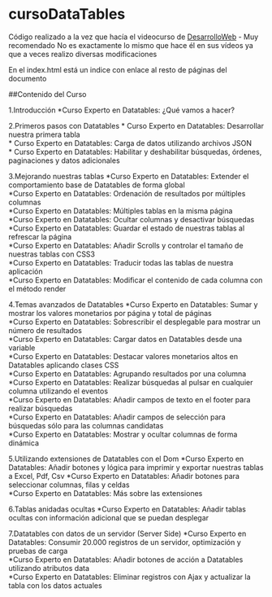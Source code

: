 # cursoDataTables

Código realizado a la vez que hacía el videocurso de [DesarrolloWeb](https://www.cursosdesarrolloweb.es/course/curso-de-datatables/) - Muy recomendado
No es exactamente lo mismo que hace él en sus vídeos ya que a veces realizo diversas modificaciones 

En el index.html está un indice con enlace al resto de páginas del documento

##Contenido del Curso

1.Introducción
	*Curso Experto en Datatables: ¿Qué vamos a hacer?
  
2.Primeros pasos con Datatables
	* Curso Experto en Datatables: Desarrollar nuestra primera tabla 	 	
	* Curso Experto en Datatables: Carga de datos utilizando archivos JSON 		
	* Curso Experto en Datatables: Habilitar y deshabilitar búsquedas, órdenes, paginaciones y datos adicionales 		

3.Mejorando nuestras tablas
	*Curso Experto en Datatables: Extender el comportamiento base de Datatables de forma global 		
	*Curso Experto en Datatables: Ordenación de resultados por múltiples columnas 		
	*Curso Experto en Datatables: Múltiples tablas en la misma página 		
	*Curso Experto en Datatables: Ocultar columnas y desactivar búsquedas 		
	*Curso Experto en Datatables: Guardar el estado de nuestras tablas al refrescar la página 		
	*Curso Experto en Datatables: Añadir Scrolls y controlar el tamaño de nuestras tablas con CSS3 		
	*Curso Experto en Datatables: Traducir todas las tablas de nuestra aplicación 		
	*Curso Experto en Datatables: Modificar el contenido de cada columna con el método render 		

4.Temas avanzados de Datatables
	*Curso Experto en Datatables: Sumar y mostrar los valores monetarios por página y total de páginas 		
	*Curso Experto en Datatables: Sobrescribir el desplegable para mostrar un número de resultados 		
	*Curso Experto en Datatables: Cargar datos en Datatables desde una variable 		
	*Curso Experto en Datatables: Destacar valores monetarios altos en Datatables aplicando clases CSS 		
	*Curso Experto en Datatables: Agrupando resultados por una columna 		
	*Curso Experto en Datatables: Realizar búsquedas al pulsar en cualquier columna utilizando el eventos 		
	*Curso Experto en Datatables: Añadir campos de texto en el footer para realizar búsquedas 		
	*Curso Experto en Datatables: Añadir campos de selección para búsquedas sólo para las columnas candidatas 		
	*Curso Experto en Datatables: Mostrar y ocultar columnas de forma dinámica 		

5.Utilizando extensiones de Datatables con el Dom
	*Curso Experto en Datatables: Añadir botones y lógica para imprimir y exportar nuestras tablas a Excel, Pdf, Csv 		*Curso Experto en Datatables: Añadir botones para seleccionar columnas, filas y celdas 		
	*Curso Experto en Datatables: Más sobre las extensiones 	
	
6.Tablas anidadas ocultas
	*Curso Experto en Datatables: Añadir tablas ocultas con información adicional que se puedan desplegar 		

7.Datatables con datos de un servidor (Server Side)
	*Curso Experto en Datatables: Consumir 20.000 registros de un servidor, optimización y pruebas de carga 		
	*Curso Experto en Datatables: Añadir botones de acción a Datatables utilizando atributos data 		
	*Curso Experto en Datatables: Eliminar registros con Ajax y actualizar la tabla con los datos actuales

